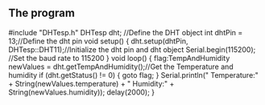 ## The program 

#include "DHTesp.h"
DHTesp dht; //Define the DHT object
int dhtPin = 13;//Define the dht pin
void setup() {
 dht.setup(dhtPin, DHTesp::DHT11);//Initialize the dht pin and dht object
 Serial.begin(115200); //Set the baud rate to 115200
}
void loop() {
 flag:TempAndHumidity newValues = dht.getTempAndHumidity();//Get the Temperature and humidity
 if (dht.getStatus() != 0) { 
 goto flag; 
 }
 Serial.println(" Temperature:" + String(newValues.temperature) +
 " Humidity:" + String(newValues.humidity));
 delay(2000);
}
